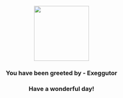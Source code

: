<p align="center">
    <img src="https://raw.githubusercontent.com/PokeAPI/sprites/master/sprites/pokemon/103.png" width="150" height="150">
</p>
<h3 align="center">You have been greeted by - <b>Exeggutor</b></h3>
<h3 align="center">Have a wonderful day!</h3>
